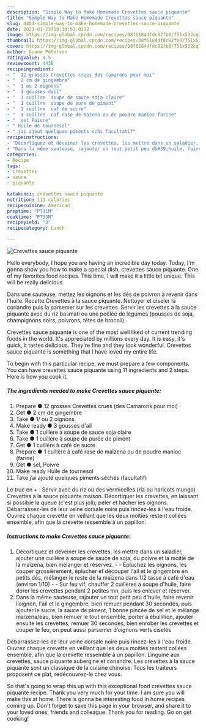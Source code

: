 ```yaml
---
description: "Simple Way to Make Homemade Crevettes sauce piquante"
title: "Simple Way to Make Homemade Crevettes sauce piquante"
slug: 4464-simple-way-to-make-homemade-crevettes-sauce-piquante
date: 2021-01-23T18:10:57.033Z
image: https://img-global.cpcdn.com/recipes/08f61844fdc82fb0/751x532cq70/crevettes-sauce-piquante-photo-principale-de-la-recette.jpg
thumbnail: https://img-global.cpcdn.com/recipes/08f61844fdc82fb0/751x532cq70/crevettes-sauce-piquante-photo-principale-de-la-recette.jpg
cover: https://img-global.cpcdn.com/recipes/08f61844fdc82fb0/751x532cq70/crevettes-sauce-piquante-photo-principale-de-la-recette.jpg
author: Duane Peterson
ratingvalue: 4.5
reviewcount: 4438
recipeingredient:
- "  12 grosses Crevettes crues des Camarons pour moi"
- "  2 cm de gingembre"
- "  1 ou 2 oignons"
- "  3 gousses dail"
- "  1 cuillre  soupe de sauce soja claire"
- "  1 cuillre  soupe de pure de piment"
- "  1 cuillre  caf de sucre"
- "  1 cuillre  caf rase de mazena ou de poudre manioc farine"
- "  sel Poivre"
- " Huile de tournesol"
- " jai ajout quelques piments schs facultatif"
recipeinstructions:
- "Décortiquez et déveiner les crevettes, les mettre dans un saladier, ajouter une cuillère à soupe de sauce de soja, du poivre et la moitié de la maïzena, bien mélanger et réservez.  Épluchez les oignons, les couper grossièrement, éplucher et découper l&#39;ail et le gingembre en petits dés, mélanger le reste de la maïzena dans 1/2 tasse à café d&#39;eau (environ 1/10)  Sur feu vif, chauffer 2 cuillères à soupe d&#39;huile, faire dorer les crevettes pendant 2 petites mn, puis les enlever et réserver."
- "Dans la même sauteuse, rajouter un tout petit peu d&#39;huile, faire revenir l’oignon, l&#39;ail et le gingembre, bien remuer pendant 30 secondes, puis ajouter le sucre, la sauce de piment, 1 bonne pincée de sel et le mélange maïzena/eau, bien remuer le tout ensemble, porter à ébullition, ajouter ensuite les crevettes, remuer 30 secondes, bien enrober les crevettes et couper le feu, on peut aussi parsemer d’oignons verts ciselés"
categories:
- Recipe
tags:
- crevettes
- sauce
- piquante

katakunci: crevettes sauce piquante 
nutrition: 113 calories
recipecuisine: American
preptime: "PT31M"
cooktime: "PT33M"
recipeyield: "3"
recipecategory: Lunch

---
```



![Crevettes sauce piquante](https://img-global.cpcdn.com/recipes/08f61844fdc82fb0/751x532cq70/crevettes-sauce-piquante-photo-principale-de-la-recette.jpg)

Hello everybody, I hope you are having an incredible day today. Today, I'm gonna show you how to make a special dish, crevettes sauce piquante. One of my favorites food recipes. This time, I will make it a little bit unique. This will be really delicious.

Dans une sauteuse, mettez les oignons et les dés de poivron à revenir dans l&#39;huile. Recette Crevettes à la sauce piquante. Nettoyer et ciseler la coriandre puis la parsemer sur les crevettes. Servir les crevettes à la sauce piquante avec du riz basmati ou une poêlée de légumes (pousses de soja, champignons noirs, poivrons, têtes de brocoli).

Crevettes sauce piquante is one of the most well liked of current trending foods in the world. It's appreciated by millions every day. It is easy, it's quick, it tastes delicious. They're fine and they look wonderful. Crevettes sauce piquante is something that I have loved my entire life.


To begin with this particular recipe, we must prepare a few components. You can have crevettes sauce piquante using 11 ingredients and 2 steps. Here is how you cook it.

<!--inarticleads1-->

##### The ingredients needed to make Crevettes sauce piquante:

1. Prepare  ● 12 grosses Crevettes crues (des Camarons pour moi)
1. Get  ● 2 cm de gingembre
1. Take  ● 1/ ou 2 oignons
1. Make ready  ● 3 gousses d&#39;ail
1. Take  ● 1 cuillère à soupe de sauce soja claire
1. Take  ● 1 cuillère à soupe de purée de piment
1. Get  ● 1 cuillère à café de sucre
1. Prepare  ● 1 cuillère à café rase de maïzena ou de poudre manioc (farine)
1. Get  ● sel, Poivre
1. Make ready  Huile de tournesol
1. Take  j’ai ajouté quelques piments séchés (facultatif)


Le truc en + : Servir avec du riz ou des vermicelles (riz ou haricots mungo) Crevettes à la sauce piquante maison. Décortiquer les crevettes, en laissant si possible la queue (c&#39;est plus joli); peler et hacher les oignons. Débarrassez-les de leur veine dorsale noire puis rincez-les à l&#39;eau froide. Ouvrez chaque crevette en veillant que les deux moitiés restent collées ensemble, afin que la crevette ressemble à un papillon. 

<!--inarticleads2-->

##### Instructions to make Crevettes sauce piquante:

1. Décortiquez et déveiner les crevettes, les mettre dans un saladier, ajouter une cuillère à soupe de sauce de soja, du poivre et la moitié de la maïzena, bien mélanger et réservez. -  - Épluchez les oignons, les couper grossièrement, éplucher et découper l&#39;ail et le gingembre en petits dés, mélanger le reste de la maïzena dans 1/2 tasse à café d&#39;eau (environ 1/10) -  - Sur feu vif, chauffer 2 cuillères à soupe d&#39;huile, faire dorer les crevettes pendant 2 petites mn, puis les enlever et réserver.
1. Dans la même sauteuse, rajouter un tout petit peu d&#39;huile, faire revenir l’oignon, l&#39;ail et le gingembre, bien remuer pendant 30 secondes, puis ajouter le sucre, la sauce de piment, 1 bonne pincée de sel et le mélange maïzena/eau, bien remuer le tout ensemble, porter à ébullition, ajouter ensuite les crevettes, remuer 30 secondes, bien enrober les crevettes et couper le feu, on peut aussi parsemer d’oignons verts ciselés


Débarrassez-les de leur veine dorsale noire puis rincez-les à l&#39;eau froide. Ouvrez chaque crevette en veillant que les deux moitiés restent collées ensemble, afin que la crevette ressemble à un papillon. Linguine aux crevettes, sauce piquante aubergine et coriandre. Les crevettes à la sauce piquante sont un classique de la cuisine chinoise. Tous les traiteurs proposent ce plat, redécouvrez-le chez vous. 

So that's going to wrap this up with this exceptional food crevettes sauce piquante recipe. Thank you very much for your time. I am sure you will make this at home. There is gonna be interesting food in home recipes coming up. Don't forget to save this page in your browser, and share it to your loved ones, friends and colleague. Thank you for reading. Go on get cooking!
